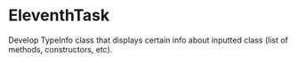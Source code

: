 # EleventhTask
Develop TypeInfo class that displays certain info about inputted class (list of methods, constructors, etc).

